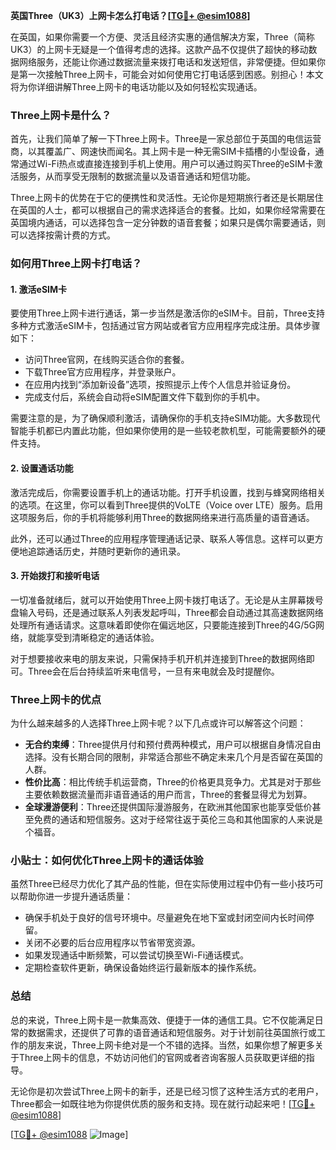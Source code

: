 **英国Three（UK3）上网卡怎么打电话？[[TG💪+ @esim1088](https://t.me/s/esim1088)]**

在英国，如果你需要一个方便、灵活且经济实惠的通信解决方案，Three（简称UK3）的上网卡无疑是一个值得考虑的选择。这款产品不仅提供了超快的移动数据网络服务，还能让你通过数据流量来拨打电话和发送短信，非常便捷。但如果你是第一次接触Three上网卡，可能会对如何使用它打电话感到困惑。别担心！本文将为你详细讲解Three上网卡的电话功能以及如何轻松实现通话。

### Three上网卡是什么？

首先，让我们简单了解一下Three上网卡。Three是一家总部位于英国的电信运营商，以其覆盖广、网速快而闻名。其上网卡是一种无需SIM卡插槽的小型设备，通常通过Wi-Fi热点或直接连接到手机上使用。用户可以通过购买Three的eSIM卡激活服务，从而享受无限制的数据流量以及语音通话和短信功能。

Three上网卡的优势在于它的便携性和灵活性。无论你是短期旅行者还是长期居住在英国的人士，都可以根据自己的需求选择适合的套餐。比如，如果你经常需要在英国境内通话，可以选择包含一定分钟数的语音套餐；如果只是偶尔需要通话，则可以选择按需计费的方式。

### 如何用Three上网卡打电话？

#### 1. 激活eSIM卡

要使用Three上网卡进行通话，第一步当然是激活你的eSIM卡。目前，Three支持多种方式激活eSIM卡，包括通过官方网站或者官方应用程序完成注册。具体步骤如下：

- 访问Three官网，在线购买适合你的套餐。
- 下载Three官方应用程序，并登录账户。
- 在应用内找到“添加新设备”选项，按照提示上传个人信息并验证身份。
- 完成支付后，系统会自动将eSIM配置文件下载到你的手机中。

需要注意的是，为了确保顺利激活，请确保你的手机支持eSIM功能。大多数现代智能手机都已内置此功能，但如果你使用的是一些较老款机型，可能需要额外的硬件支持。

#### 2. 设置通话功能

激活完成后，你需要设置手机上的通话功能。打开手机设置，找到与蜂窝网络相关的选项。在这里，你可以看到Three提供的VoLTE（Voice over LTE）服务。启用这项服务后，你的手机将能够利用Three的数据网络来进行高质量的语音通话。

此外，还可以通过Three的应用程序管理通话记录、联系人等信息。这样可以更方便地追踪通话历史，并随时更新你的通讯录。

#### 3. 开始拨打和接听电话

一切准备就绪后，就可以开始使用Three上网卡拨打电话了。无论是从主屏幕拨号盘输入号码，还是通过联系人列表发起呼叫，Three都会自动通过其高速数据网络处理所有通话请求。这意味着即使你在偏远地区，只要能连接到Three的4G/5G网络，就能享受到清晰稳定的通话体验。

对于想要接收来电的朋友来说，只需保持手机开机并连接到Three的数据网络即可。Three会在后台持续监听来电信号，一旦有来电就会及时提醒你。

### Three上网卡的优点

为什么越来越多的人选择Three上网卡呢？以下几点或许可以解答这个问题：

- **无合约束缚**：Three提供月付和预付费两种模式，用户可以根据自身情况自由选择。没有长期合同的限制，非常适合那些不确定未来几个月是否留在英国的人群。
- **性价比高**：相比传统手机运营商，Three的价格更具竞争力。尤其是对于那些主要依赖数据流量而非语音通话的用户而言，Three的套餐显得尤为划算。
- **全球漫游便利**：Three还提供国际漫游服务，在欧洲其他国家也能享受低价甚至免费的通话和短信服务。这对于经常往返于英伦三岛和其他国家的人来说是个福音。

### 小贴士：如何优化Three上网卡的通话体验

虽然Three已经尽力优化了其产品的性能，但在实际使用过程中仍有一些小技巧可以帮助你进一步提升通话质量：

- 确保手机处于良好的信号环境中。尽量避免在地下室或封闭空间内长时间停留。
- 关闭不必要的后台应用程序以节省带宽资源。
- 如果发现通话中断频繁，可以尝试切换至Wi-Fi通话模式。
- 定期检查软件更新，确保设备始终运行最新版本的操作系统。

### 总结

总的来说，Three上网卡是一款集高效、便捷于一体的通信工具。它不仅能满足日常的数据需求，还提供了可靠的语音通话和短信服务。对于计划前往英国旅行或工作的朋友来说，Three上网卡绝对是一个不错的选择。当然，如果你想了解更多关于Three上网卡的信息，不妨访问他们的官网或者咨询客服人员获取更详细的指导。

无论你是初次尝试Three上网卡的新手，还是已经习惯了这种生活方式的老用户，Three都会一如既往地为你提供优质的服务和支持。现在就行动起来吧！[[TG💪+ @esim1088](https://t.me/s/esim1088)]

[[TG💪+ @esim1088](https://t.me/s/esim1088) ![Image](https://i.postimg.cc/4NQfJmqS/Snipaste-2025-05-13-00-14-12.png)]